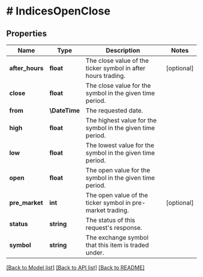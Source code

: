 # # IndicesOpenClose

## Properties

Name | Type | Description | Notes
------------ | ------------- | ------------- | -------------
**after_hours** | **float** | The close value of the ticker symbol in after hours trading. | [optional]
**close** | **float** | The close value for the symbol in the given time period. |
**from** | **\DateTime** | The requested date. |
**high** | **float** | The highest value for the symbol in the given time period. |
**low** | **float** | The lowest value for the symbol in the given time period. |
**open** | **float** | The open value for the symbol in the given time period. |
**pre_market** | **int** | The open value of the ticker symbol in pre-market trading. | [optional]
**status** | **string** | The status of this request&#39;s response. |
**symbol** | **string** | The exchange symbol that this item is traded under. |

[[Back to Model list]](../../README.md#models) [[Back to API list]](../../README.md#endpoints) [[Back to README]](../../README.md)
